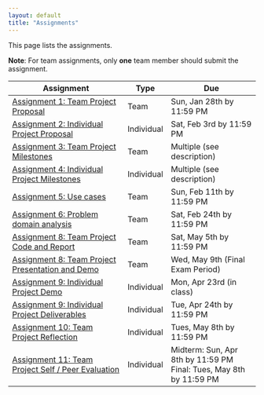 ```yaml
---
layout: default
title: "Assignments"
---
```


This page lists the assignments.

**Note**: For team assignments, only **one** team member should submit the assignment.

Assignment | Type | Due
---------- | ---- | ---
[Assignment 1: Team Project Proposal](assign01.html) | Team | Sun, Jan 28th by 11:59 PM
[Assignment 2: Individual Project Proposal](assign02.html) | Individual | Sat, Feb 3rd by 11:59 PM
[Assignment 3: Team Project Milestones](assign03.html) | Team | Multiple (see description)
[Assignment 4: Individual Project Milestones](assign04.html) | Individual | Multiple (see description)
[Assignment 5: Use cases](assign05.html) | Team | Sun, Feb 11th by 11:59 PM
[Assignment 6: Problem domain analysis](assign06.html) | Team | Sat, Feb 24th by 11:59 PM
[Assignment 8: Team Project Code and Report](assign08.html) | Team | Sat, May 5th by 11:59 PM
[Assignment 8: Team Project Presentation and Demo](assign08.html) | Team | Wed, May 9th (Final Exam Period)
[Assignment 9: Individual Project Demo](assign09.html) | Individual | Mon, Apr 23rd (in class)
[Assignment 9: Individual Project Deliverables](assign09.html) | Individual | Tue, Apr 24th by 11:59 PM
[Assignment 10: Team Project Reflection](assign10.html) | Individual | Tues, May 8th by 11:59 PM
[Assignment 11: Team Project Self / Peer Evaluation](assign11.html) | Individual | Midterm: Sun, Apr 8th by 11:59 PM<br>Final: Tues, May 8th by 11:59 PM
